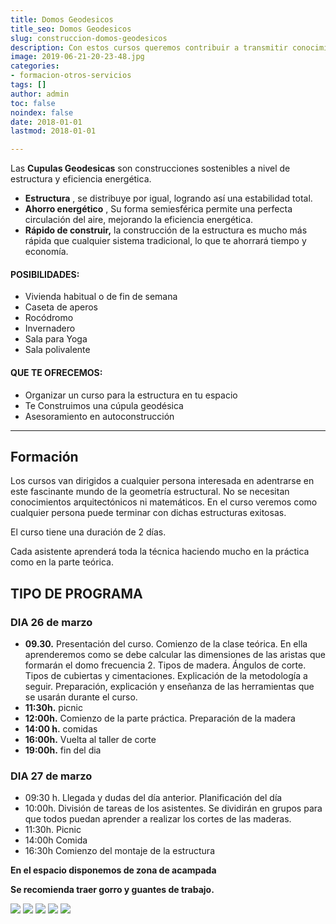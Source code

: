 ```yaml
---
title: Domos Geodesicos
title_seo: Domos Geodesicos
slug: construccion-domos-geodesicos
description: Con estos cursos queremos contribuir a transmitir conocimiento y multiplicar sus efectos con la finalidad de que estos sistemas constructivos
image: 2019-06-21-20-23-48.jpg
categories:
- formacion-otros-servicios
tags: []
author: admin
toc: false
noindex: false
date: 2018-01-01
lastmod: 2018-01-01

---
```

Las **Cupulas Geodesicas** son construcciones sostenibles a nivel de estructura y eficiencia energética.

* **Estructura** , se distribuye por igual, logrando así una estabilidad total.
* **Ahorro energético** , Su forma semiesférica permite una perfecta circulación del aire, mejorando la eficiencia energética.
* **Rápido de construir,** la construcción de la estructura es mucho más rápida que cualquier sistema tradicional, lo que te ahorrará tiempo y economía.

#### **POSIBILIDADES:**

* Vivienda habitual o de fin de semana
* Caseta de aperos
* Rocódromo
* Invernadero
* Sala para Yoga
* Sala polivalente

#### **QUE  TE OFRECEMOS:**

* Organizar un curso para la estructura en tu espacio
* Te Construimos una cúpula geodésica
* Asesoramiento en autoconstrucción

***

## Formación

Los cursos van dirigidos a cualquier persona interesada en adentrarse en este fascinante mundo de la geometría estructural. No se necesitan conocimientos arquitectónicos ni matemáticos. En el curso veremos como cualquier persona puede terminar con dichas estructuras exitosas.

El curso tiene una duración de 2 días.

Cada asistente aprenderá toda la técnica haciendo mucho en la práctica como en la parte teórica.

## TIPO DE PROGRAMA

### DIA 26 de marzo

* **09.30.** Presentación del curso. Comienzo de la clase teórica. En ella aprenderemos como se debe calcular las dimensiones de las aristas que formarán el domo frecuencia 2. Tipos de madera. Ángulos de corte. Tipos de cubiertas y cimentaciones. Explicación de la metodología a seguir. Preparación, explicación y enseñanza de las herramientas que se usarán durante el curso.
* **11:30h.** picnic
* **12:00h.** Comienzo de la parte práctica. Preparación de la madera
* **14:00 h.** comidas
* **16:00h.** Vuelta al taller de corte
* **19:00h.** fin del dia

### DIA 27 de marzo

* 09:30 h. Llegada y dudas del día anterior. Planificación del día
* 10:00h. División de tareas de los asistentes. Se dividirán en grupos para que todos puedan aprender a realizar los cortes de las maderas.
* 11:30h. Picnic
* 14:00h Comida
* 16:30h Comienzo del montaje de la estructura

**En el espacio disponemos de zona de acampada**

**Se recomienda traer gorro y guantes de trabajo.**

![](2018-03-16-10-54-45.jpg)
![](2018-03-16-10-55-32.jpg)
![](2018-03-16-10-55-42.jpg) ![](1531827-659572890830601-4675485075411478971.jpg) ![](1495228-659573174163906-2063798496304234378.jpg)
